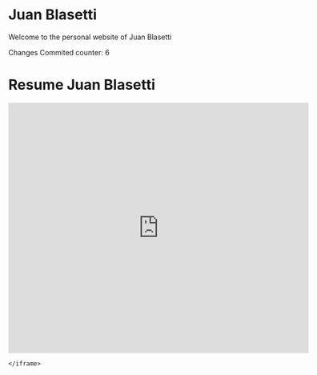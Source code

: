 # Juan Blasetti
Welcome to the personal website of Juan Blasetti 

Changes Commited counter: 6

<!changes are happening rn html>
<html>
  <head>
    <title>Title of the document</title>
  </head>
  <body>
    <h1>Resume Juan Blasetti</h1>
  <iframe src="https://docs.google.com/document/d/e/2PACX-1vRmXuObf50JxGJ4qSLgEEoq__722xGbrKWmDM1nPRdAHzEqqS920OL57fxoOPwrenccnAOnWzFHVEEe/pub?embedded=true" style="width:600px; height:500px;" frameborder="0"></iframe>

    </iframe>
  </body>
</html>
